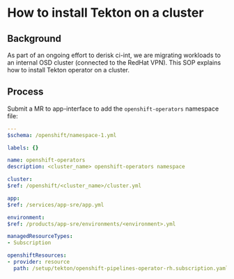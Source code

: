 # How to install Tekton on a cluster

## Background

As part of an ongoing effort to derisk ci-int, we are migrating workloads to an internal OSD cluster (connected to the RedHat VPN). This SOP explains how to install Tekton operator on a cluster.

## Process

Submit a MR to app-interface to add the `openshift-operators` namespace file:
```yaml
---
$schema: /openshift/namespace-1.yml

labels: {}

name: openshift-operators
description: <cluster_name> openshift-operators namespace

cluster:
$ref: /openshift/<cluster_name>/cluster.yml

app:
$ref: /services/app-sre/app.yml

environment:
$ref: /products/app-sre/environments/<environment>.yml

managedResourceTypes:
- Subscription

openshiftResources:
- provider: resource
  path: /setup/tekton/openshift-pipelines-operator-rh.subscription.yaml
```
